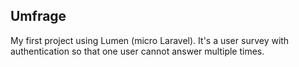 ## Umfrage

My first project using Lumen (micro Laravel). It's a user survey with authentication so that one user cannot answer multiple times.